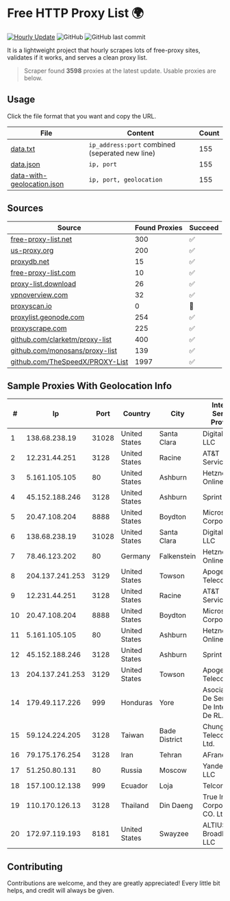 
# Free HTTP Proxy List 🌍

[![Hourly Update](https://github.com/mertguvencli/http-proxy-list/actions/workflows/main.yml/badge.svg?branch=main)](https://github.com/mertguvencli/http-proxy-list/actions/workflows/main.yml)
![GitHub](https://img.shields.io/github/license/mertguvencli/http-proxy-list)
![GitHub last commit](https://img.shields.io/github/last-commit/mertguvencli/http-proxy-list)

It is a lightweight project that hourly scrapes lots of free-proxy sites, validates if it works, and serves a clean proxy list.


> Scraper found **3598** proxies at the latest update. Usable proxies are below.

## Usage

Click the file format that you want and copy the URL.


|File|Content|Count|
|----|-------|-----|
|[data.txt](https://raw.githubusercontent.com/mertguvencli/http-proxy-list/main/proxy-list/data.txt)|`ip_address:port` combined (seperated new line)|155|
|[data.json](https://raw.githubusercontent.com/mertguvencli/http-proxy-list/main/proxy-list/data.json)|`ip, port`|155|
|[data-with-geolocation.json](https://raw.githubusercontent.com/mertguvencli/http-proxy-list/main/proxy-list/data-with-geolocation.json)|`ip, port, geolocation`|155|

## Sources

|Source|Found Proxies|Succeed|
|------|-------------|-------|
|[free-proxy-list.net](https://free-proxy-list.net)|300|✅|
|[us-proxy.org](https://www.us-proxy.org)|200|✅|
|[proxydb.net](http://proxydb.net)|15|✅|
|[free-proxy-list.com](https://free-proxy-list.com/?page=&port=&type%5B%5D=http&type%5B%5D=https&up_time=0&search=Search)|10|✅|
|[proxy-list.download](https://www.proxy-list.download/HTTP)|26|✅|
|[vpnoverview.com](https://vpnoverview.com/privacy/anonymous-browsing/free-proxy-servers)|32|✅|
|[proxyscan.io](https://www.proxyscan.io)|0|🚫|
|[proxylist.geonode.com](https://proxylist.geonode.com/api/proxy-list?limit=300&page=1&sort_by=lastChecked&sort_type=desc&protocols=http,https)|254|✅|
|[proxyscrape.com](https://api.proxyscrape.com/v2/?request=displayproxies&protocol=http&timeout=10000&country=all&ssl=all&anonymity=all)|225|✅|
|[github.com/clarketm/proxy-list](https://raw.githubusercontent.com/clarketm/proxy-list/master/proxy-list-raw.txt)|400|✅|
|[github.com/monosans/proxy-list](https://raw.githubusercontent.com/monosans/proxy-list/main/proxies/http.txt)|139|✅|
|[github.com/TheSpeedX/PROXY-List](https://raw.githubusercontent.com/TheSpeedX/PROXY-List/master/http.txt)|1997|✅|


## Sample Proxies With Geolocation Info

|#|Ip|Port|Country|City|Internet Service Provider|
|-|--|----|-------|----|-------------------------|
|1|138.68.238.19|31028|United States|Santa Clara|DigitalOcean, LLC|
|2|12.231.44.251|3128|United States|Racine|AT&T Services, Inc.|
|3|5.161.105.105|80|United States|Ashburn|Hetzner Online GmbH|
|4|45.152.188.246|3128|United States|Ashburn|Sprint|
|5|20.47.108.204|8888|United States|Boydton|Microsoft Corporation|
|6|138.68.238.19|31028|United States|Santa Clara|DigitalOcean, LLC|
|7|78.46.123.202|80|Germany|Falkenstein|Hetzner Online GmbH|
|8|204.137.241.253|3129|United States|Towson|Apogee Telecom Inc.|
|9|12.231.44.251|3128|United States|Racine|AT&T Services, Inc.|
|10|20.47.108.204|8888|United States|Boydton|Microsoft Corporation|
|11|5.161.105.105|80|United States|Ashburn|Hetzner Online GmbH|
|12|45.152.188.246|3128|United States|Ashburn|Sprint|
|13|204.137.241.253|3129|United States|Towson|Apogee Telecom Inc.|
|14|179.49.117.226|999|Honduras|Yore|Asociacion De Servicio De Internet S. De RL.|
|15|59.124.224.205|3128|Taiwan|Bade District|Chunghwa Telecom Co., Ltd.|
|16|79.175.176.254|3128|Iran|Tehran|AFranet Co|
|17|51.250.80.131|80|Russia|Moscow|Yandex.Cloud LLC|
|18|157.100.12.138|999|Ecuador|Loja|Telconet S.A|
|19|110.170.126.13|3128|Thailand|Din Daeng|True Internet Corporation CO. Ltd.|
|20|172.97.119.193|8181|United States|Swayzee|ALTIUS Broadband, LLC|



## Contributing

Contributions are welcome, and they are greatly appreciated! Every
little bit helps, and credit will always be given.

